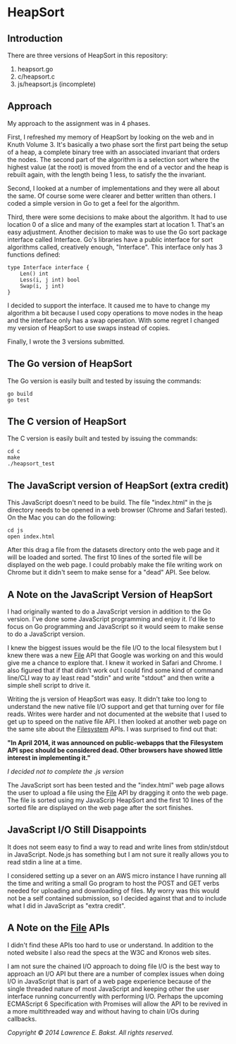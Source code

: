 HeapSort
========

Introduction
------------

There are three versions of HeapSort in this repository:

1. heapsort.go
2. c/heapsort.c
3. js/heapsort.js (incomplete)


Approach
--------
My approach to the assignment was in 4 phases.

First, I refreshed my memory of HeapSort by looking on the web and in Knuth Volume 3. It's basically a two phase sort the first part being the setup of a heap, a complete binary tree with an associated invariant that orders the nodes. The second part of the algorithm is a selection sort where the highest value (at the root) is moved from the end of a vector and the heap is rebuilt again, with the length being 1 less, to satisfy the the invariant.

Second, I looked at a number of implementations and they were all about the same. Of course some were clearer and better written than others. I coded a simple version in Go to get a feel for the algorithm.

Third, there were some decisions to make about the algorithm. It had to use location 0 of a slice and many of the examples start at location 1. That's an easy adjustment. Another decision to make was to use the Go sort package interface called Interface. Go's libraries have a public interface for sort algorithms called, creatively enough, "Interface". This interface only has 3 functions defined:

	type Interface interface {
		Len() int
		Less(i, j int) bool
		Swap(i, j int)
	}

I decided to support the interface. It caused me to have to change my algorithm a bit because I used copy operations to move nodes in the heap and the interface only has a swap operation. With some regret I changed my version of HeapSort to use swaps instead of copies.

Finally, I wrote the 3 versions submitted.

The Go version of HeapSort
--------------------------
The Go version is easily built and tested by issuing the commands:

	go build
	go test

The C version of HeapSort
-------------------------
The C version is easily built and tested by issuing the commands:

	cd c
	make
	./heapsort_test

The JavaScript version of HeapSort (extra credit)
-------------------------------------------------
This JavaScript doesn't need to be build. The file "index.html" in the js directory needs to be opened in a web browser (Chrome and Safari tested). On the Mac you can do the following:

	cd js
	open index.html

After this drag a file from the datasets directory onto the web page and it will be loaded and sorted. The first 10 lines of the sorted file will be displayed on the web page. I could probably make the file writing work on Chrome but it didn't seem to make sense for a "dead" API. See below.

A Note on the JavaScript Version of HeapSort
--------------------------------------------

I had originally wanted to do a JavaScript version in addition to the Go version. I've done some JavaScript programming and enjoy it. I'd like to focus on Go programming and JavaScript so it would seem to make sense to do a JavaScript version. 

I knew the biggest issues would be the file I/O to the local filesystem but I knew there was a new [File][1] API that Google was working on and this would give me a chance to explore that. I knew it worked in Safari and Chrome. I also figured that if that didn't work out I could find some kind of command line/CLI way to ay least read "stdin" and write "stdout" and then write a simple shell script to drive it.

Writing the js version of HeapSort was easy. It didn't take too long to understand the new native file I/O support and get that turning over for file reads. Writes were harder and not documented at the website that I used to get up to speed on the native file API. I then looked at another web page on the same site about the [Filesystem][2] APIs. I was surprised to find out that:

**"In April 2014, it was announced on public-webapps that the Filesystem API spec should be considered dead. Other browsers have showed little interest in implementing it."**

*I decided not to complete the .js version*

The JavaScript sort has been tested and the "index.html" web page allows the user to upload a file using the [File][1] API by dragging it onto the web page. The file is sorted using my JavaScrip HeapSort and the first 10 lines of the sorted file are displayed on the web page after the sort finishes.

JavaScript I/O Still Disappoints
--------------------------------
It does not seem easy to find a way to read and write lines from stdin/stdout in JavaScript. Node.js has something but I am not sure it really allows you to read stdin a line at a time.  

I considered setting up a sever on an AWS micro instance I have running all the time and writing a small Go program to host the POST and GET verbs needed for uploading and downloading of files. My worry was this would not be a self contained submission, so I decided against that and to include what I did in JavaScript as "extra credit".

A Note on the [File][1] APIs
----------------------------
I didn't find these APIs too hard to use or understand. In addition to the noted website I also read the specs at the W3C and Kronos web sites.

I am not sure the chained I/O approach to doing file I/O is the best way to approach an I/O API but there are a number of complex issues when doing I/O in JavaScript that is part of a web page experience because of the single threaded nature of most JavaScript and keeping other the user interface running concurrently with performing I/O. Perhaps the upcoming ECMAScript 6 Specification with Promises will allow the API to be revived in a more multithreaded way and without having to chain I/Os during callbacks.

[1]: http://www.html5rocks.com/en/tutorials/file/dndfiles/

[2]: http://www.html5rocks.com/en/tutorials/file/filesystem/#toc-filesystemurls

*Copyright © 2014 Lawrence E. Bakst. All rights reserved.*
